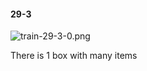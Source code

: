 #### 29-3
![train-29-3-0.png](https://github.com/lil-lab/nlvr/raw/master/nlvr/train/images/9/train-29-3-0.png "train-29-3-0.png")

There is 1 box with many items